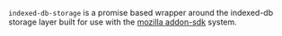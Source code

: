 `indexed-db-storage` is a promise based wrapper around the indexed-db storage
layer built for use with the
[mozilla addon-sdk](https://github.com/mozilla/addon-sdk/) system.

